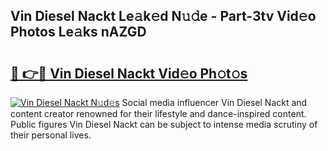 ## Vin Diesel Nackt Le𝚊k𝚎d N𝚞𝚍e - Part-3tv Vid𝚎o Photos Le𝚊ks nAZGD

# <h2><a href="http://fb6hrb.evod.top/?m=Vin+Diesel+Nackt">🔗 👉🔴 Vin Diesel Nackt Vid𝚎o Ph𝚘t𝚘s</a></h2>

[![Vin Diesel Nackt N𝚞d𝚎s](https://i.imgur.com/8V9OHl7.gif)](http://fb6hrb.evod.top/?m=Vin+Diesel+Nackt)
Social media influencer Vin Diesel Nackt and content creator renowned for their lifestyle and dance-inspired content. Public figures Vin Diesel Nackt can be subject to intense media scrutiny of their personal lives. 
